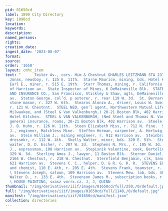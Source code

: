 ```yaml
---
pid: 01650cd
label: 1890 City Directory
key: 1890cd
location: 
keywords: 
description: 
named_persons: 
rights: 
creation_date: 
ingest_date: '2023-08-07'
format: 
source: 
order: '1650'
layout: cmhc_item
text: "      Teiter Av., cors. Him & Chestnut GHARLES LEITZMANN STA 237 STE  Stark
  Jonas, newsboy, r. 125 E. 11th.  Starne Maurice, mining, bds. Hotel Kitchen.  Starr
  Earl E., miner, r. 515 E. 19th.  Starr Thomas, mining, r. California Gulch, east
  of Harrison av.  State Inspector of Mines, 6 DeMaineville Blk.  STATE INVESTMENT
  AND INSURANCE CO., San Francisco, Stickley & Shaw, agts, DeMaineville Blk, 600 Harrison
  av.  Staton George, col’d. p asterer, r. rear 119 W. 3d.  St. Bernard George W.,
  stone mason, r. 327 W. 6th.  Stearns Alonzo A., driver, Louis W. Sweitzer & Co.,
  r. 121 W. Chestnnt.  STEEL NED, gen’l agent, Northwestern Mutual Life Ins. Co.,
  Milwaukee, and (Steel & Van Valkenburgh,) 20-21 Boston Blk, 402 Harrison av., r.
  Hotel Kitchen.  STEEL & VAN VALKENBURGH, (Ned Steel and Thomas N. Van Valkenburgh,)
  general insurance, rooms, 20-21 Boston Blk, 402 Harrison av.  Steele Stephen, clk,
  J. B. Kuhn, r. 126 W. 11th.  Steen Elizabeth Miss, r. 712 N. Pine.  Steen William
  J., engineer, Matchless Mine.  Steffen Herman, carpenter, A. Hertwig, r. 318 Harrison
  av.  Stein William J., mining engineer, r. 912 Harrison av.  Steinbracker Emma Miss,
  dressmkr, r. 112 W. 4th.  Skelly Walter, miner, bds. 320 E. 5th.  Stephens J. F.,
  waiter, D. D. Escher, r. 207 W. 2d.  Stephens N. Mrs., r. 105 W. 3d.  Stephens William
  J., expressman, 108 Harrison av.  Stepisnik Valentine, cook, Bertolini & Co., r.
  329 W. 3d.  Sterling Amos J., lawyer, 11 Boston Blk.  Sterner Daniel, confectionery,
  2164 W. Chestnut, r. 218 W. Chestnut.  Sternfield Benjamin, clk, Sands Bros., r.
  621 Harrison av.  Stevens C. C., helper, D. & R. G. R. R.  STEVENS EUGENE, assayer
  and chemist, 110 E. 4th, r. 205 E. 4th.  Stevens Frank, teamster, r. 410 E. 12th.
  \ Stevens Joseph, saloon, 109 Harrison av.  Stevens Mew. lab, bds. 401 W. Elm.  Stevens
  Walter D., r. 133 E. 4th.  Stevenson James M., subscription books, r. 112 W. 11th.
  \ HOUSE PAINTING, sxasz vorrx.cz. J, J, QUINN       "
thumbnail: "/img/derivatives/iiif/images/01650cd/full/250,/0/default.jpg"
full: "/img/derivatives/iiif/images/01650cd/full/1140,/0/default.jpg"
manifest: "/img/derivatives/iiif/01650cd/manifest.json"
collection: directories
---
```

